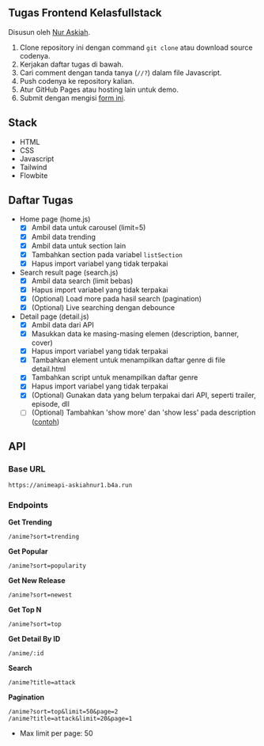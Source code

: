 ## Tugas Frontend Kelasfullstack
Disusun oleh [Nur Askiah](https://github.com/nuraskiah/).

1. Clone repository ini dengan command `git clone` atau download source codenya.
2. Kerjakan daftar tugas di bawah.
3. Cari comment dengan tanda tanya (`//?`) dalam file Javascript.
4. Push codenya ke repository kalian.
5. Atur GitHub Pages atau hosting lain untuk demo.
6. Submit dengan mengisi [form ini](https://airtable.com/shrRgvyiYdb76BAMt).

## Stack
- HTML
- CSS
- Javascript
- Tailwind
- Flowbite

## Daftar Tugas
- Home page (home.js)
  - [x] Ambil data untuk carousel (limit=5)
  - [x] Ambil data trending
  - [x] Ambil data untuk section lain
  - [x] Tambahkan section pada variabel `listSection`
  - [x] Hapus import variabel yang tidak terpakai
  
- Search result page (search.js)
  - [x] Ambil data search (limit bebas)
  - [x] Hapus import variabel yang tidak terpakai
  - [x] (Optional) Load more pada hasil search (pagination)
  - [x] (Optional) Live searching dengan debounce

- Detail page (detail.js)
  - [x] Ambil data dari API
  - [x] Masukkan data ke masing-masing elemen (description, banner, cover)
  - [x] Hapus import variabel yang tidak terpakai
  - [x] Tambahkan element untuk menampilkan daftar genre di file detail.html
  - [x] Tambahkan script untuk menampilkan daftar genre
  - [x] Hapus import variabel yang tidak terpakai
  - [x] (Optional) Gunakan data yang belum terpakai dari API, seperti trailer, episode, dll
  - [ ] (Optional) Tambahkan 'show more' dan 'show less' pada description ([contoh](https://www.geeksforgeeks.org/how-to-create-show-more-and-show-less-functionality-for-hiding-text-using-javascript/))

## API

### Base URL
```
https://animeapi-askiahnur1.b4a.run
```

### Endpoints
**Get Trending**
```
/anime?sort=trending
```
**Get Popular**
```
/anime?sort=popularity
```
**Get New Release**
```
/anime?sort=newest
```
**Get Top N**
```
/anime?sort=top
```
**Get Detail By ID**
```
/anime/:id
```
**Search**
```
/anime?title=attack
```
**Pagination**
```
/anime?sort=top&limit=50&page=2
/anime?title=attack&limit=20&page=1
```
- Max limit per page: 50
